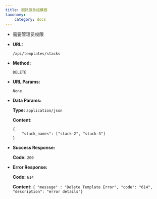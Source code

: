 ```yaml
---
title: 删除服务组模板
taxonomy:
    category: docs
---
```


- 需要管理员权限

* **URL:**

    `/api/templates/stacks`

* **Method:**

    `DELETE`

* **URL Params:**

    `None`

* **Data Params:**

    **Type:** `application/json`
	
	**Content:**

    ```
	{
		"stack_names": ["stack-2", "stack-3"]
	}
	```	

* **Success Response:**

	**Code:** `200`

* **Error Response:**

	**Code:** `614`
  	
  	**Content:** `{ "message" : "Delete Template Error", "code": "614", "description": "error details"}`